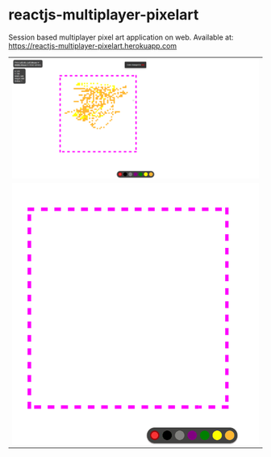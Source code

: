 # reactjs-multiplayer-pixelart

<p>Session based multiplayer pixel art application on web. Available at: <a href="https://reactjs-multiplayer-pixelart.herokuapp.com/">https://reactjs-multiplayer-pixelart.herokuapp.com</a></p>

<table>
  <tr>
    <td><img src="https://github.com/Muharrem-Yildirim/reactjs-multiplayer-pixelart/blob/main/screenshots/screenshot_1.png?raw=true"  width = "100%"></td>
   </tr> 
    <tr>
    <td><img src="https://github.com/Muharrem-Yildirim/reactjs-multiplayer-pixelart/blob/main/screenshots/screenshot_2.gif?raw=true"  width = "100%"></td>
   </tr> 
  
</table>
